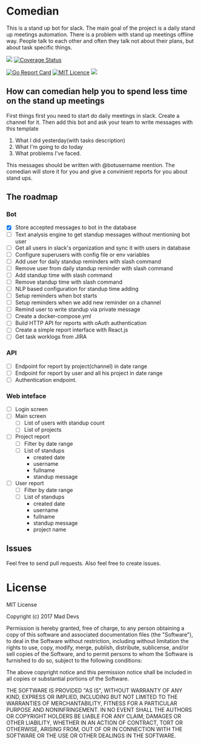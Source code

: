 # Comedian

This is a stand up bot for slack. 
The main goal of the project is a daily stand up meetings automation. There is a problem with stand up meetings offline way. People talk to each other and often they talk not about their plans, but about task specific things.

![](https://travis-ci.org/maddevsio/comedian.svg?branch=master)
[![Coverage Status](https://coveralls.io/repos/github/maddevsio/comedian/badge.svg)](https://coveralls.io/github/maddevsio/comedian)

[![Go Report Card](https://goreportcard.com/badge/github.com/maddevsio/comedian)](https://goreportcard.com/report/github.com/maddevsio/comedian)
[![MIT Licence](https://badges.frapsoft.com/os/mit/mit.svg?v=103)](https://opensource.org/licenses/mit-license.php)
[![](https://godoc.org/github.com/maddevsio/comedian?status.svg)](https://godoc.org/github.com/maddevsio/comedian)

## How can comedian help you to spend less time on the stand up meetings

First things first you need to start do daily meetings in slack. Create a channel for it. Then add this bot and ask your team to write messages with this template

1. What I did yesterday(with tasks description)
2. What I'm going to do today
3. What problems I've faced.

This messages should be written with @botusername mention. The comedian will store it for you and give a convinient reports for you about stand ups.
## The roadmap

### Bot

- [x] Store accepted messages to bot in the database
- [ ] Text analysis engine to get standup messages without mentioning bot user
- [ ] Get all users in slack's organization and sync it with users in database
- [ ] Configure superusers with config file or env variables
- [ ] Add user for daily standup reminders with slash command
- [ ] Remove user from daily standup reminder with slash command
- [ ] Add standup time with slash command
- [ ] Remove standup time with slash command
- [ ] NLP based configuration for standup time adding
- [ ] Setup reminders when bot starts
- [ ] Setup reminders when we add new reminder on a channel
- [ ] Remind user to write standup via private message
- [ ] Create a docker-compose.yml
- [ ] Build HTTP API for reports with oAuth authentication
- [ ] Create a simple report interface with React.js
- [ ] Get task worklogs from JIRA

### API

- [ ] Endpoint for report by project(channel) in date range
- [ ] Endpoint for report by user and all his project in date range
- [ ] Authentication endpoint.

### Web inteface

- [ ] Login screen
- [ ] Main screen
  - [ ] List of users with standup count
  - [ ] List of projects
- [ ] Project report
    - [ ] Filter by date range
    - [ ] List of standups
      - created date
      - username
      - fullname
      - standup message
- [ ] User report
    - [ ] Filter by date range
    - [ ] List of standups
      - created date
      - username
      - fullname
      - standup message
      - project name

## Issues

Feel free to send pull requests. Also feel free to create issues.

# License
MIT License

Copyright (c) 2017 Mad Devs

Permission is hereby granted, free of charge, to any person obtaining a copy of this software and associated documentation files (the "Software"), to deal in the Software without restriction, including without limitation the rights to use, copy, modify, merge, publish, distribute, sublicense, and/or sell copies of the Software, and to permit persons to whom the Software is furnished to do so, subject to the following conditions:

The above copyright notice and this permission notice shall be included in all copies or substantial portions of the Software.

THE SOFTWARE IS PROVIDED "AS IS", WITHOUT WARRANTY OF ANY KIND, EXPRESS OR IMPLIED, INCLUDING BUT NOT LIMITED TO THE WARRANTIES OF MERCHANTABILITY, FITNESS FOR A PARTICULAR PURPOSE AND NONINFRINGEMENT. IN NO EVENT SHALL THE AUTHORS OR COPYRIGHT HOLDERS BE LIABLE FOR ANY CLAIM, DAMAGES OR OTHER LIABILITY, WHETHER IN AN ACTION OF CONTRACT, TORT OR OTHERWISE, ARISING FROM, OUT OF OR IN CONNECTION WITH THE SOFTWARE OR THE USE OR OTHER DEALINGS IN THE SOFTWARE.